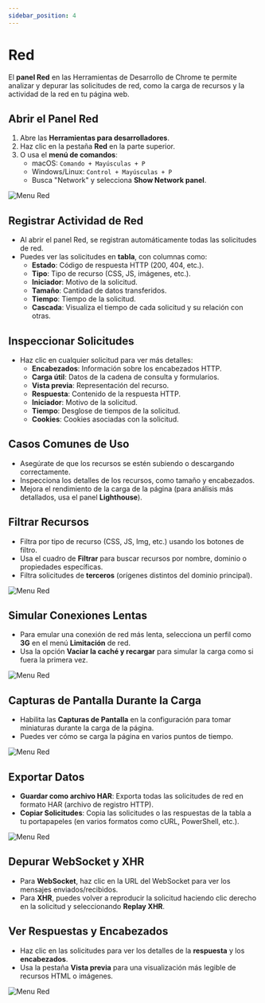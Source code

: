 ```yaml
---
sidebar_position: 4
---
```


# Red

El **panel Red** en las Herramientas de Desarrollo de Chrome te permite analizar y depurar las solicitudes de red, como la carga de recursos y la actividad de la red en tu página web.

## Abrir el Panel Red

1. Abre las **Herramientas para desarrolladores**.
2. Haz clic en la pestaña **Red** en la parte superior.
3. O usa el **menú de comandos**:
   - macOS: `Comando + Mayúsculas + P`
   - Windows/Linux: `Control + Mayúsculas + P`
   - Busca "Network" y selecciona **Show Network panel**.

![Menu Red](/img/Red/network-panel.png)

## Registrar Actividad de Red

- Al abrir el panel Red, se registran automáticamente todas las solicitudes de red.
- Puedes ver las solicitudes en **tabla**, con columnas como:
  - **Estado**: Código de respuesta HTTP (200, 404, etc.).
  - **Tipo**: Tipo de recurso (CSS, JS, imágenes, etc.).
  - **Iniciador**: Motivo de la solicitud.
  - **Tamaño**: Cantidad de datos transferidos.
  - **Tiempo**: Tiempo de la solicitud.
  - **Cascada**: Visualiza el tiempo de cada solicitud y su relación con otras.

## Inspeccionar Solicitudes

- Haz clic en cualquier solicitud para ver más detalles:
  - **Encabezados**: Información sobre los encabezados HTTP.
  - **Carga útil**: Datos de la cadena de consulta y formularios.
  - **Vista previa**: Representación del recurso.
  - **Respuesta**: Contenido de la respuesta HTTP.
  - **Iniciador**: Motivo de la solicitud.
  - **Tiempo**: Desglose de tiempos de la solicitud.
  - **Cookies**: Cookies asociadas con la solicitud.

## Casos Comunes de Uso

- Asegúrate de que los recursos se estén subiendo o descargando correctamente.
- Inspecciona los detalles de los recursos, como tamaño y encabezados.
- Mejora el rendimiento de la carga de la página (para análisis más detallados, usa el panel **Lighthouse**).

## Filtrar Recursos

- Filtra por tipo de recurso (CSS, JS, Img, etc.) usando los botones de filtro.
- Usa el cuadro de **Filtrar** para buscar recursos por nombre, dominio o propiedades específicas.
- Filtra solicitudes de **terceros** (orígenes distintos del dominio principal).

![Menu Red](/img/Red/filters-toolbar.png)

## Simular Conexiones Lentas

- Para emular una conexión de red más lenta, selecciona un perfil como **3G** en el menú **Limitación** de red.
- Usa la opción **Vaciar la caché y recargar** para simular la carga como si fuera la primera vez.

![Menu Red](/img/Red/enable-throttling.png)

## Capturas de Pantalla Durante la Carga

- Habilita las **Capturas de Pantalla** en la configuración para tomar miniaturas durante la carga de la página.
- Puedes ver cómo se carga la página en varios puntos de tiempo.

![Menu Red](/img/Red/screenshot-network.png)

## Exportar Datos

- **Guardar como archivo HAR**: Exporta todas las solicitudes de red en formato HAR (archivo de registro HTTP).
- **Copiar Solicitudes**: Copia las solicitudes o las respuestas de la tabla a tu portapapeles (en varios formatos como cURL, PowerShell, etc.).

![Menu Red](/img/Red/export-har.png)

## Depurar WebSocket y XHR

- Para **WebSocket**, haz clic en la URL del WebSocket para ver los mensajes enviados/recibidos.
- Para **XHR**, puedes volver a reproducir la solicitud haciendo clic derecho en la solicitud y seleccionando **Replay XHR**.

## Ver Respuestas y Encabezados

- Haz clic en las solicitudes para ver los detalles de la **respuesta** y los **encabezados**.
- Usa la pestaña **Vista previa** para una visualización más legible de recursos HTML o imágenes.

![Menu Red](/img/Red/search-result.png)

